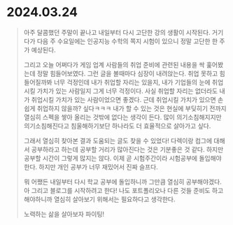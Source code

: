 # 2024.03.24
> 아주 달콤했던 주말이 끝나고 내일부터 다시 고단한 강의 생활이 시작된다.
> 거기다가 다음 주 수요일에는 인공지능 수학의 쪽지 시험이 있으니 정말 고단한 한 주가 예상된다.
>
> 그리고 오늘 어쩌다가 게임 업계 사람들의 취업 준비에 관련된 내용을 싹 훑어봤는데 정말 힘들어보였다.
> 그런 글을 볼때마다 심장이 내려앉는다.
> 취업 못하고 힘들어질까봐 너무 걱정인데 내가 취업할 자리는 있을지,
> 내가 기업들의 눈에 취업시킬 가치가 있는 사람일지 그게 너무 걱정이다.
> 사실 취업할 자리는 없더라도 내가 취업시킬 가치가 있는 사람이었으면 좋겠다.
> 근데 취업시킬 가치가 있으면 손쉽게 취업하지 않을까? 싶다ㅋㅋㅋ
> 내가 할 수 있는 것은 현실에 부딪히기 전까지 열심히 스펙을 쌓아 올리는 것밖에 없다는 생각이 든다.
> 많이 의기소침해지지만 의기소침해진다고 침울해하기보단 하나라도 더 효율적으로 살아가고 싶다.
>
> 그래서 열심히 찾아본 결과 도움되는 글도 찾을 수 있었다!
> 다렉이랑 컴그에 대해서 공부하라고 하는데 공부할 거리가 많아진다는 것은 기분좋은 것 같다.
> 하지만 공부할 시간이 그렇게 많지는 않다.
> 이제 곧 시험주간이라 시험공부에 돌입해야 한다.
> 하지만 개인 공부가 너무 재밌어서 진짜 슬프다.
>
> 뭐 어쨌든 내일부터 다시 학교 공부에 돌입하니까 그만큼 열심히 공부해야겠다.
> 아 그리고 블로그를 시작하려고 한다!
> 나도 포트폴리오나 다른 것들 준비도 하고 해야하니까 열심히 살아보기 위해서는 필요하다고 생각한다.
>
> 노력하는 삶을 살아보자 파이팅!
